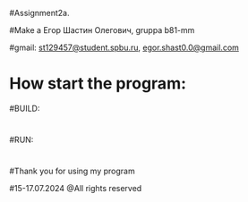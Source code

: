 #Assignment2a.

#Make a  Егор Шастин Олегович, gruppa b81-mm

#gmail: st129457@student.spbu.ru,	egor.shast0.0@gmail.com



#		How start the program:
#BUILD:
#

#RUN:
#




#Thank you for using my program

#15-17.07.2024    @All rights reserved
